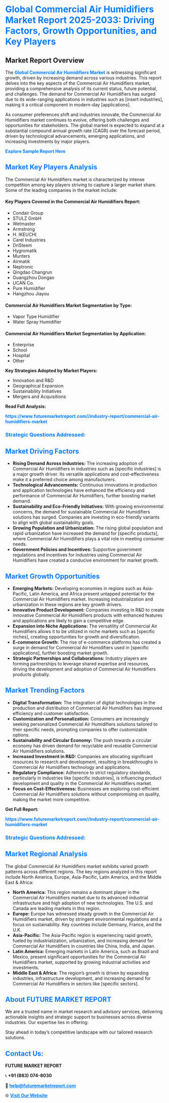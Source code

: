 <h1 style="color: #007BFF;">Global Commercial Air Humidifiers Market Report 2025-2033: Driving Factors, Growth Opportunities, and Key Players</h1>

<section id="overview">
<h2>Market Report Overview</h2>
<p>The <a href="https://www.futuremarketreport.com//industry-report/commercial-air-humidifiers-market" style="color: #007BFF; text-decoration: none;"><strong>Global Commercial Air Humidifiers Market</strong></a> is witnessing significant growth, driven by increasing demand across various industries. This report delves into the key aspects of the Commercial Air Humidifiers market, providing a comprehensive analysis of its current status, future potential, and challenges. The demand for Commercial Air Humidifiers has surged due to its wide-ranging applications in industries such as [insert industries], making it a critical component in modern-day [applications].</p>
<p>As consumer preferences shift and industries innovate, the Commercial Air Humidifiers market continues to evolve, offering both challenges and opportunities for stakeholders. The global market is expected to expand at a substantial compound annual growth rate (CAGR) over the forecast period, driven by technological advancements, emerging applications, and increasing investments by major players.</p>
</section>

<section id="overview">
<p><a href="https://www.futuremarketreport.com//request-sample/reportId=89429" style="color: #007BFF; text-decoration: none;"><strong>Explore Sample Report Here</strong></a></p>
</section>

<section id="key-players">
<h2 style="color: #007BFF;">Market Key Players Analysis</h2>
<p>The Commercial Air Humidifiers market is characterized by intense competition among key players striving to capture a larger market share. Some of the leading companies in the market include:</p>
<h4>Key Players Covered in the Commercial Air Humidifiers Report:</h4>
<ul><li>Condair Group</li><li>STULZ GmbH</li><li>Wetmaster</li><li>Armstrong</li><li>H. IKEUCHI</li><li>Carel Industries</li><li>DriSteem</li><li>Hygromatik</li><li>Munters</li><li>Airmatik</li><li>Neptronic</li><li>Qingdao Changrun</li><li>Guangzhou Dongao</li><li>UCAN Co.</li><li>Pure Humidifier</li><li>Hangzhou Jiayou</li></ul>
<h4>Commercial Air Humidifiers Market Segmentation by Type:</h4>
<ul><li>Vapor Type Humidifier</li><li>Water Spray Humidifier</li></ul>

<h4>Commercial Air Humidifiers Market Segmentation by Application:</h4>
<ul><li>Enterprise</li><li>School</li><li>Hospital</li><li>Other</li></ul>
<p><strong>Key Strategies Adopted by Market Players:</strong></p>
<ul>
<li>Innovation and R&D</li>
<li>Geographical Expansion</li>
<li>Sustainability Initiatives</li>
<li>Mergers and Acquisitions</li>
</ul>
</section>

<section>
<p><strong>Read Full Analysis: </strong></p><a href="https://www.futuremarketreport.com//industry-report/commercial-air-humidifiers-market" style="color: #007BFF; text-decoration: none;"><strong>https://www.futuremarketreport.com//industry-report/commercial-air-humidifiers-market</strong></a>
<h3 style="color: #007BFF;">Strategic Questions Addressed:</h3>
</section>

<section id="driving-factors">
<h2 style="color: #007BFF;">Market Driving Factors</h2>
<ul>
<li><strong>Rising Demand Across Industries:</strong> The increasing adoption of Commercial Air Humidifiers in industries such as [specific industries] is a major growth driver. Its versatile applications and cost-effectiveness make it a preferred choice among manufacturers.</li>
<li><strong>Technological Advancements:</strong> Continuous innovations in production and application technologies have enhanced the efficiency and performance of Commercial Air Humidifiers, further boosting market demand.</li>
<li><strong>Sustainability and Eco-Friendly Initiatives:</strong> With growing environmental concerns, the demand for sustainable Commercial Air Humidifiers solutions has surged. Companies are investing in eco-friendly variants to align with global sustainability goals.</li>
<li><strong>Growing Population and Urbanization:</strong> The rising global population and rapid urbanization have increased the demand for [specific products], where Commercial Air Humidifiers plays a vital role in meeting consumer needs.</li>
<li><strong>Government Policies and Incentives:</strong> Supportive government regulations and incentives for industries using Commercial Air Humidifiers have created a conducive environment for market growth.</li>
</ul>
</section>

<section id="growth-opportunities">
<h2 style="color: #007BFF;">Market Growth Opportunities</h2>
<ul>
<li><strong>Emerging Markets:</strong> Developing economies in regions such as Asia-Pacific, Latin America, and Africa present untapped potential for the Commercial Air Humidifiers market. Increasing industrialization and urbanization in these regions are key growth drivers.</li>
<li><strong>Innovative Product Development:</strong> Companies investing in R&D to create innovative Commercial Air Humidifiers products with enhanced features and applications are likely to gain a competitive edge.</li>
<li><strong>Expansion into Niche Applications:</strong> The versatility of Commercial Air Humidifiers allows it to be utilized in niche markets such as [specific niches], creating opportunities for growth and diversification.</li>
<li><strong>E-commerce Growth:</strong> The rise of e-commerce platforms has created a surge in demand for Commercial Air Humidifiers used in [specific applications], further boosting market growth.</li>
<li><strong>Strategic Partnerships and Collaborations:</strong> Industry players are forming partnerships to leverage shared expertise and resources, driving the development and adoption of Commercial Air Humidifiers products globally.</li>
</ul>
</section>

<section id="trending-factors">
<h2 style="color: #007BFF;">Market Trending Factors</h2>
<ul>
<li><strong>Digital Transformation:</strong> The integration of digital technologies in the production and distribution of Commercial Air Humidifiers has improved efficiency and customer satisfaction.</li>
<li><strong>Customization and Personalization:</strong> Consumers are increasingly seeking personalized Commercial Air Humidifiers solutions tailored to their specific needs, prompting companies to offer customizable options.</li>
<li><strong>Sustainability and Circular Economy:</strong> The push towards a circular economy has driven demand for recyclable and reusable Commercial Air Humidifiers solutions.</li>
<li><strong>Increased Investment in R&D:</strong> Companies are allocating significant resources to research and development, resulting in breakthroughs in Commercial Air Humidifiers technology and applications.</li>
<li><strong>Regulatory Compliance:</strong> Adherence to strict regulatory standards, particularly in industries like [specific industries], is influencing product development and quality in the Commercial Air Humidifiers market.</li>
<li><strong>Focus on Cost-Effectiveness:</strong> Businesses are exploring cost-efficient Commercial Air Humidifiers solutions without compromising on quality, making the market more competitive.</li>
</ul>
</section>

<section>
<p><strong>Get Full Report: </strong></p><a href="https://www.futuremarketreport.com//industry-report/commercial-air-humidifiers-market" style="color: #007BFF; text-decoration: none;"><strong>https://www.futuremarketreport.com//industry-report/commercial-air-humidifiers-market</strong></a>
<h3 style="color: #007BFF;">Strategic Questions Addressed:</h3>
</section>


<section id="regional-analysis">
<h2 style="color: #007BFF;">Market Regional Analysis</h2>
<p>The global Commercial Air Humidifiers market exhibits varied growth patterns across different regions. The key regions analyzed in this report include North America, Europe, Asia-Pacific, Latin America, and the Middle East & Africa:</p>
<ul>
<li><strong>North America:</strong> This region remains a dominant player in the Commercial Air Humidifiers market due to its advanced industrial infrastructure and high adoption of new technologies. The U.S. and Canada are leading markets in this region.</li>
<li><strong>Europe:</strong> Europe has witnessed steady growth in the Commercial Air Humidifiers market, driven by stringent environmental regulations and a focus on sustainability. Key countries include Germany, France, and the U.K.</li>
<li><strong>Asia-Pacific:</strong> The Asia-Pacific region is experiencing rapid growth, fueled by industrialization, urbanization, and increasing demand for Commercial Air Humidifiers in countries like China, India, and Japan.</li>
<li><strong>Latin America:</strong> Emerging markets in Latin America, such as Brazil and Mexico, present significant opportunities for the Commercial Air Humidifiers market, supported by growing industrial activities and investments.</li>
<li><strong>Middle East & Africa:</strong> The region’s growth is driven by expanding industries, infrastructure development, and increasing demand for Commercial Air Humidifiers in sectors like [specific sectors].</li>
</ul>
</section>

<footer>
<h2 style="color: #007BFF;">About FUTURE MARKET REPORT</h2>
<p>We are a trusted name in market research and advisory services, delivering actionable insights and strategic support to businesses across diverse industries. Our expertise lies in offering:</p>

<p>Stay ahead in today’s competitive landscape with our tailored research solutions.</p>

<h2 style="color: #007BFF;">Contact Us:</h2>
<p><strong>FUTURE MARKET REPORT</strong></p>
<p>📞 <strong>+91 (883) 074-8030</strong></p>
<p>📧 <strong><a href="mailto:help@futuremarketreport.com" style="color: #007BFF;">help@futuremarketreport.com</a></strong></p>
<p>🌐 <strong><a href="https://www.futuremarketreport.com/" style="color: #007BFF;">Visit Our Website</a></strong></p>
</footer>